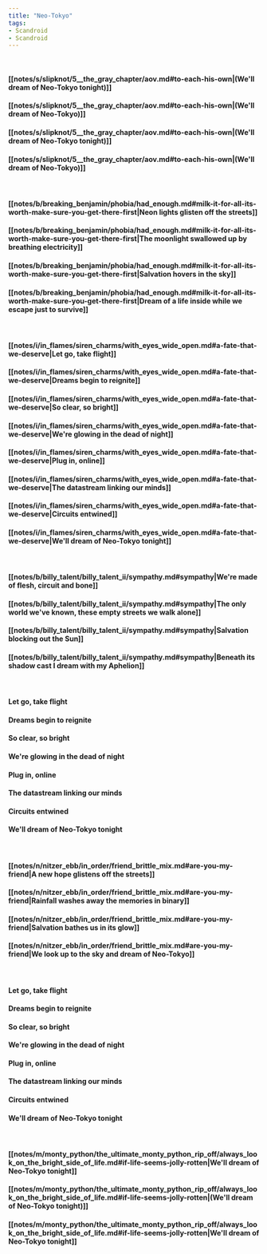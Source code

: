 ```yaml
---
title: "Neo-Tokyo"
tags:
- Scandroid
- Scandroid
---
```

&nbsp;
#### [[notes/s/slipknot/5__the_gray_chapter/aov.md#to-each-his-own|(We'll dream of Neo-Tokyo tonight)]]
#### [[notes/s/slipknot/5__the_gray_chapter/aov.md#to-each-his-own|(We'll dream of Neo-Tokyo)]]
#### [[notes/s/slipknot/5__the_gray_chapter/aov.md#to-each-his-own|(We'll dream of Neo-Tokyo tonight)]]
#### [[notes/s/slipknot/5__the_gray_chapter/aov.md#to-each-his-own|(We'll dream of Neo-Tokyo)]]
&nbsp;
#### [[notes/b/breaking_benjamin/phobia/had_enough.md#milk-it-for-all-its-worth-make-sure-you-get-there-first|Neon lights glisten off the streets]]
#### [[notes/b/breaking_benjamin/phobia/had_enough.md#milk-it-for-all-its-worth-make-sure-you-get-there-first|The moonlight swallowed up by breathing electricity]]
#### [[notes/b/breaking_benjamin/phobia/had_enough.md#milk-it-for-all-its-worth-make-sure-you-get-there-first|Salvation hovers in the sky]]
#### [[notes/b/breaking_benjamin/phobia/had_enough.md#milk-it-for-all-its-worth-make-sure-you-get-there-first|Dream of a life inside while we escape just to survive]]
&nbsp;
#### [[notes/i/in_flames/siren_charms/with_eyes_wide_open.md#a-fate-that-we-deserve|Let go, take flight]]
#### [[notes/i/in_flames/siren_charms/with_eyes_wide_open.md#a-fate-that-we-deserve|Dreams begin to reignite]]
#### [[notes/i/in_flames/siren_charms/with_eyes_wide_open.md#a-fate-that-we-deserve|So clear, so bright]]
#### [[notes/i/in_flames/siren_charms/with_eyes_wide_open.md#a-fate-that-we-deserve|We're glowing in the dead of night]]
#### [[notes/i/in_flames/siren_charms/with_eyes_wide_open.md#a-fate-that-we-deserve|Plug in, online]]
#### [[notes/i/in_flames/siren_charms/with_eyes_wide_open.md#a-fate-that-we-deserve|The datastream linking our minds]]
#### [[notes/i/in_flames/siren_charms/with_eyes_wide_open.md#a-fate-that-we-deserve|Circuits entwined]]
#### [[notes/i/in_flames/siren_charms/with_eyes_wide_open.md#a-fate-that-we-deserve|We'll dream of Neo-Tokyo tonight]]
&nbsp;
#### [[notes/b/billy_talent/billy_talent_ii/sympathy.md#sympathy|We're made of flesh, circuit and bone]]
#### [[notes/b/billy_talent/billy_talent_ii/sympathy.md#sympathy|The only world we've known, these empty streets we walk alone]]
#### [[notes/b/billy_talent/billy_talent_ii/sympathy.md#sympathy|Salvation blocking out the Sun]]
#### [[notes/b/billy_talent/billy_talent_ii/sympathy.md#sympathy|Beneath its shadow cast I dream with my Aphelion]]
&nbsp;
#### Let go, take flight
#### Dreams begin to reignite
#### So clear, so bright
#### We're glowing in the dead of night
#### Plug in, online
#### The datastream linking our minds
#### Circuits entwined
#### We'll dream of Neo-Tokyo tonight
&nbsp;
#### [[notes/n/nitzer_ebb/in_order/friend_brittle_mix.md#are-you-my-friend|A new hope glistens off the streets]]
#### [[notes/n/nitzer_ebb/in_order/friend_brittle_mix.md#are-you-my-friend|Rainfall washes away the memories in binary]]
#### [[notes/n/nitzer_ebb/in_order/friend_brittle_mix.md#are-you-my-friend|Salvation bathes us in its glow]]
#### [[notes/n/nitzer_ebb/in_order/friend_brittle_mix.md#are-you-my-friend|We look up to the sky and dream of Neo-Tokyo]]
&nbsp;
#### Let go, take flight
#### Dreams begin to reignite
#### So clear, so bright
#### We're glowing in the dead of night
#### Plug in, online
#### The datastream linking our minds
#### Circuits entwined
#### We'll dream of Neo-Tokyo tonight
&nbsp;
#### [[notes/m/monty_python/the_ultimate_monty_python_rip_off/always_look_on_the_bright_side_of_life.md#if-life-seems-jolly-rotten|We'll dream of Neo-Tokyo tonight]]
#### [[notes/m/monty_python/the_ultimate_monty_python_rip_off/always_look_on_the_bright_side_of_life.md#if-life-seems-jolly-rotten|(We'll dream of Neo-Tokyo tonight)]]
#### [[notes/m/monty_python/the_ultimate_monty_python_rip_off/always_look_on_the_bright_side_of_life.md#if-life-seems-jolly-rotten|We'll dream of Neo-Tokyo tonight]]
